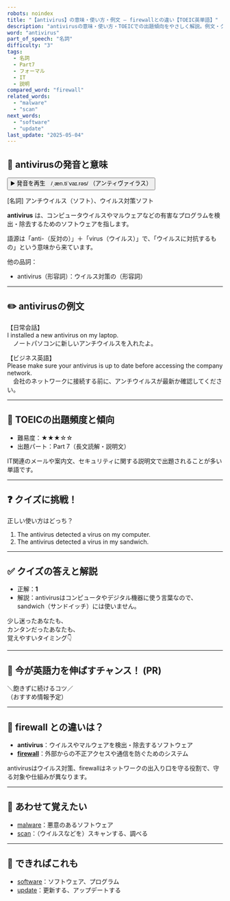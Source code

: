 ```yaml
---
robots: noindex
title: "【antivirus】の意味・使い方・例文 ― firewallとの違い【TOEIC英単語】"
description: "antivirusの意味・使い方・TOEICでの出題傾向をやさしく解説。例文・クイズ付きでfirewallとの違いもわかりやすく学べます。"
word: "antivirus"
part_of_speech: "名詞"
difficulty: "3"
tags:
  - 名詞
  - Part7
  - フォーマル
  - IT
  - 説明
compared_word: "firewall"
related_words:
  - "malware"
  - "scan"
next_words:
  - "software"
  - "update"
last_update: "2025-05-04"
---
```


## 🔰 antivirusの発音と意味

<button class="play-audio" onclick="playTTS('antivirus')">
  <span class="play-audio-main">
    ▶️ 発音を再生　/ˌæn.tiˈvaɪ.rəs/
  </span>
  <span class="play-audio-sub">
    （アンティヴァイラス）
  </span>
</button>

[名詞] アンチウイルス（ソフト）、ウイルス対策ソフト

**antivirus** は、コンピュータウイルスやマルウェアなどの有害なプログラムを検出・除去するためのソフトウェアを指します。

語源は「anti-（反対の）」＋「virus（ウイルス）」で、「ウイルスに対抗するもの」という意味から来ています。

他の品詞：  
- antivirus（形容詞）：ウイルス対策の（形容詞）

---

## ✏️ antivirusの例文

【日常会話】  
I installed a new antivirus on my laptop.  
　ノートパソコンに新しいアンチウイルスを入れたよ。

【ビジネス英語】  
Please make sure your antivirus is up to date before accessing the company network.  
　会社のネットワークに接続する前に、アンチウイルスが最新か確認してください。

---

## 🎯 TOEICの出題頻度と傾向

- 難易度：★★★☆☆
- 出題パート：Part 7（長文読解・説明文）

IT関連のメールや案内文、セキュリティに関する説明文で出題されることが多い単語です。

---

## ❓ クイズに挑戦！

正しい使い方はどっち？

1. The antivirus detected a virus on my computer.  
2. The antivirus detected a virus in my sandwich.

---

## ✅ クイズの答えと解説

- 正解：**1**
- 解説：antivirusはコンピュータやデジタル機器に使う言葉なので、sandwich（サンドイッチ）には使いません。

少し迷ったあなたも、  
カンタンだったあなたも、  
覚えやすいタイミング👇️

---

## 🚀 今が英語力を伸ばすチャンス！ (PR)

<div class="info-center">
＼飽きずに続けるコツ／<br>  
（おすすめ情報予定）
</div>

---

## 🤔  firewall との違いは？

- **antivirus**：ウイルスやマルウェアを検出・除去するソフトウェア
- **[firewall](/word/firewall)**：外部からの不正アクセスや通信を防ぐためのシステム

antivirusはウイルス対策、firewallはネットワークの出入り口を守る役割で、守る対象や仕組みが異なります。

---

## 🧩 あわせて覚えたい

- [malware](/word/malware)：悪意のあるソフトウェア
- [scan](/word/scan)：（ウイルスなどを）スキャンする、調べる

---

## 📖 できればこれも

- [software](/word/software)：ソフトウェア、プログラム
- [update](/word/update)：更新する、アップデートする

<!-- cvid: aid31_bid27 -->
